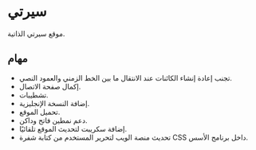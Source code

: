 # سيرتي

موقع سيرتي الذاتية.

## مهام

* تجنب إعادة إنشاء الكائنات عند الانتقال ما بين الخط الزمني والعمود النصي.
* إكمال صفحة الاتصال.
* تشطيبات.
* إضافة النسخة الإنجليزية.
* تحميل الموقع.
* دعم نمطين فاتح وداكن.
* إضافة سكريبت لتحديث الموقع تلقائيًا.
* تحديث منصة الويب لتحرير المستخدم من كتابة شفرة CSS داخل برنامج الأسس.

